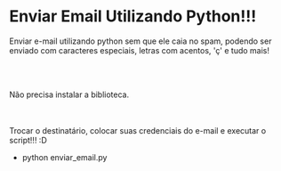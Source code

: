 # Enviar Email Utilizando Python!!!
Enviar e-mail utilizando python sem que ele caia no spam, podendo ser enviado com caracteres especiais, letras com acentos, 'ç' e tudo mais!

</br></br>

Não precisa instalar a biblioteca.


</br></br>
Trocar o destinatário, colocar suas credenciais do e-mail e executar o script!!!   :D
- python enviar_email.py
